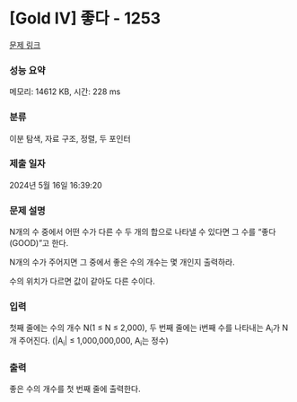 # [Gold IV] 좋다 - 1253 

[문제 링크](https://www.acmicpc.net/problem/1253) 

### 성능 요약

메모리: 14612 KB, 시간: 228 ms

### 분류

이분 탐색, 자료 구조, 정렬, 두 포인터

### 제출 일자

2024년 5월 16일 16:39:20

### 문제 설명

<p>N개의 수 중에서 어떤 수가 다른 수 두 개의 합으로 나타낼 수 있다면 그 수를 “좋다(GOOD)”고 한다.</p>

<p>N개의 수가 주어지면 그 중에서 좋은 수의 개수는 몇 개인지 출력하라.</p>

<p>수의 위치가 다르면 값이 같아도 다른 수이다.</p>

### 입력 

 <p>첫째 줄에는 수의 개수 N(1 ≤ N ≤ 2,000), 두 번째 줄에는 i번째 수를 나타내는 A<sub>i</sub>가 N개 주어진다. (|A<sub>i</sub>| ≤ 1,000,000,000, A<sub>i</sub>는 정수)</p>

### 출력 

 <p>좋은 수의 개수를 첫 번째 줄에 출력한다.</p>

